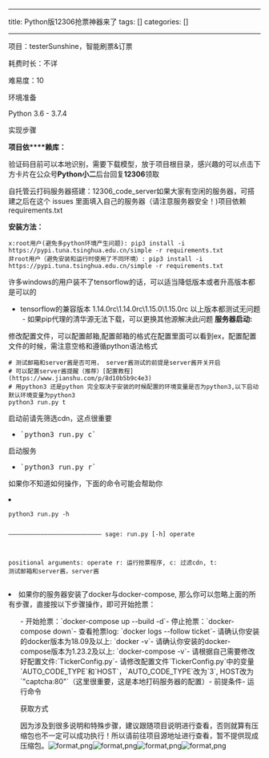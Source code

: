 
--- 
title:  Python版12306抢票神器来了 
tags: []
categories: [] 

---
项目：testerSunshine，智能刷票&amp;订票

耗费时长：不详

难易度：10



环境准备

Python 3.6 - 3.7.4



实现步骤

**项目依****赖库：**

验证码目前可以本地识别，需要下载模型，放于项目根目录，感兴趣的可以点击下方卡片在公众号**Python小二**后台回复**12306**领取

自托管云打码服务器搭建：12306_code_server如果大家有空闲的服务器，可搭建之后在这个 issues 里面填入自己的服务器（请注意服务器安全！)项目依赖 requirements.txt

**安装方法<strong>：**</strong>

```
x:root用户(避免多python环境产生问题): pip3 install -i https://pypi.tuna.tsinghua.edu.cn/simple -r requirements.txt
非root用户（避免安装和运行时使用了不同环境）: pip3 install -i https://pypi.tuna.tsinghua.edu.cn/simple -r requirements.txt
```

许多windows的用户装不了tensorflow的话，可以适当降低版本或者升高版本都是可以的
- tensorflow的兼容版本 1.14.0rc\1.14.0rc\1.15.0\1.15.0rc 以上版本都测试无问题  - 如果pip代理的清华源无法下载，可以更换其他源解决此问题
**服务器启动:**

修改配置文件，可以配置邮箱,配置邮箱的格式在配置里面可以看到ex，配置配置文件的时候，需注意空格和遵循python语法格式

```
# 测试邮箱和server酱是否可用， server酱测试的前提是server酱开关开启
# 可以配置server酱提醒（推荐）[配置教程](https://www.jianshu.com/p/8d10b5b9c4e3)
# 用python3 还是python 完全取决于安装的时候配置的环境变量是否为python3,以下启动默认环境变量为python3
python3 run.py t
```

启动前请先筛选cdn，这点很重要
- <pre class="has">`python3 run.py c`</pre>
启动服务
- <pre class="has">`python3 run.py r`</pre>
如果你不知道如何操作，下面的命令可能会帮助你
<li><pre class="has"><code class="language-properties">python3 run.py -h


——————————————————————————
sage: run.py [-h] operate


positional arguments:
  operate     r: 运行抢票程序, c: 过滤cdn, t: 测试邮箱和server酱，server酱</code></pre></li><li>如果你的服务器安装了docker与docker-compose, 那么你可以忽略上面的所有步骤，直接按以下步骤操作，即可开始抢票： 
   <ul>- 开始抢票：`docker-compose up --build -d`- 停止抢票：`docker-compose down`- 查看抢票log: `docker logs --follow ticket`- 请确认你安装的docker版本为18.09及以上: `docker -v`- 请确认你安装的docker-compose版本为1.23.2及以上: `docker-compose -v`- 请根据自己需要修改好配置文件:`TickerConfig.py`- 请修改配置文件`TickerConfig.py`中的变量`AUTO_CODE_TYPE`和`HOST`，`AUTO_CODE_TYPE`改为`3`, HOST改为`"captcha:80"`（这里很重要，这是本地打码服务器的配置）- 前提条件- 运行命令


获取方式

因为涉及到很多说明和特殊步骤，建议跟随项目说明进行查看，否则就算有压缩包也不一定可以成功执行！所以请前往项目源地址进行查看，暂不提供现成压缩包。<img src="https://img-blog.csdnimg.cn/img_convert/eb7c80b822d926bde11c8665b3b28691.webp?x-oss-process=image/format,png" alt="format,png"><img src="https://img-blog.csdnimg.cn/img_convert/8f51f44dffe023026e94a625529d4abe.webp?x-oss-process=image/format,png" alt="format,png"><img src="https://img-blog.csdnimg.cn/img_convert/4091d5bd6b6365b39bf0f43ca0a01766.webp?x-oss-process=image/format,png" alt="format,png"><img src="https://img-blog.csdnimg.cn/img_convert/9735450a34de066061708350a674c3db.webp?x-oss-process=image/format,png" alt="format,png">











